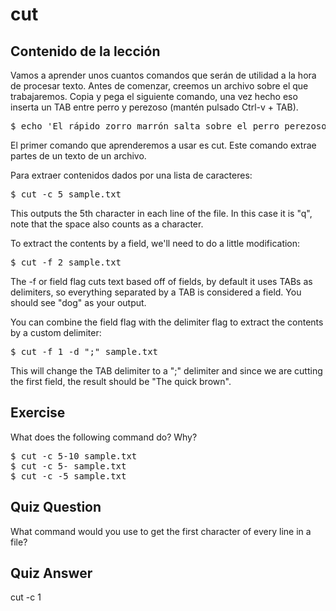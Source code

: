 # cut

## Contenido de la lección

Vamos a aprender unos cuantos comandos que serán de utilidad a la hora de procesar texto. Antes de comenzar, creemos un archivo sobre el que trabajaremos. Copia y pega el siguiente comando, una vez hecho eso inserta un TAB entre perro y perezoso (mantén pulsado Ctrl-v + TAB).

<pre>$ echo 'El rápido zorro marrón salta sobre el perro perezoso' > sample.txt</pre>

El primer comando que aprenderemos a usar es cut. Este comando extrae partes de un texto de un archivo.

Para extraer contenidos dados por una lista de caracteres:

<pre>$ cut -c 5 sample.txt</pre>

This outputs the 5th character in each line of the file. In this case it is "q", note that the space also counts as a character.

To extract the contents by a field, we'll need to do a little modification:

<pre>$ cut -f 2 sample.txt</pre>

The -f or field flag cuts text based off of fields, by default it uses TABs as delimiters, so everything separated by a TAB is considered a field. You should see "dog" as your output.

You can combine the field flag with the delimiter flag to extract the contents by a custom delimiter:

<pre>$ cut -f 1 -d ";" sample.txt</pre>

This will change the TAB delimiter to a ";" delimiter and since we are cutting the first field, the result should be "The quick brown".

## Exercise

What does the following command do? Why?

<pre>$ cut -c 5-10 sample.txt
$ cut -c 5- sample.txt
$ cut -c -5 sample.txt
</pre>

## Quiz Question

What command would you use to get the first character of every line in a file?

## Quiz Answer

cut -c 1
